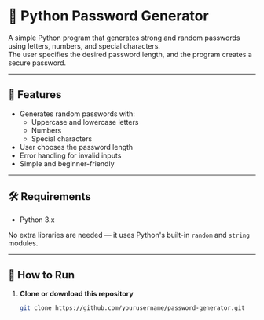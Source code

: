# 🔑 Python Password Generator

A simple Python program that generates strong and random passwords using letters, numbers, and special characters.  
The user specifies the desired password length, and the program creates a secure password.

---

## 📌 Features
- Generates random passwords with:
  - Uppercase and lowercase letters
  - Numbers
  - Special characters
- User chooses the password length
- Error handling for invalid inputs
- Simple and beginner-friendly

---

## 🛠 Requirements
- Python 3.x

No extra libraries are needed — it uses Python's built-in `random` and `string` modules.

---

## 🚀 How to Run

1. **Clone or download this repository**
   ```bash
   git clone https://github.com/yourusername/password-generator.git
